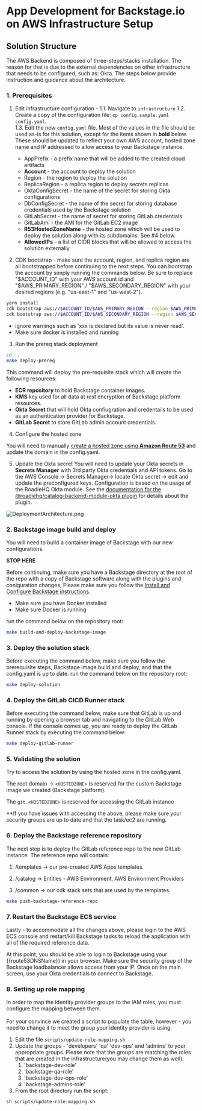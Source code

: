 # App Development for Backstage<!-- -->.io on AWS Infrastructure Setup

## Solution Structure

The AWS Backend is composed of three-steps/stacks installation. The reason for that is due to the external dependencies on other infrastructure that needs to be configured, such as: Okta. The steps below provide instruction and guidance about the architecture.

### 1. Prerequisites

1. Edit infrastructure configuration - 
   1.1. Navigate to `infrastructure`
   1.2. Create a copy of the configuration file: `cp config.sample.yaml config.yaml`.  
   1.3. Edit the new `config.yaml` file.  Most of the values in the file should be used as-is for this solution, except for the items shown in **bold** below.  These should be updated to reflect your own AWS account, hosted zone name and IP addressed to allow access to your Backstage instance.
    - AppPrefix - a prefix name that will be added to the created cloud artifacts
    - **Account** - the account to deploy the solution
    - Region - the region to deploy the solution
    - ReplicaRegion - a replica region to deploy secrets replicas
    - OktaConfigSecret - the name of the secret for storing Okta configurations
    - DbConfigSecret - the name of the secret for storing database credentials used by the Backstage solution
    - GitLabSecret - the name of secret for storing GitLab credentials
    - GitLabAmi - the AMI for the GitLab EC2 image
    - **R53HostedZoneName** - the hosted zone which will be used to deploy the solution along with its subdomains.  See #4 below.
    - **AllowedIPs** - a list of CIDR blocks that will be allowed to access the solution externally

2. CDK bootstrap - make sure the account, region, and replica region are all bootstrapped before continuing to the next steps. You can bootstrap the account by simply running the commands below.
Be sure to replace "\$ACCOUNT_ID" with your AWS account id and "\$AWS_PRIMARY_REGION" / "\$AWS_SECONDARY_REGION" with your desired regions (e.g. "us-east-1" and "us-west-2").

```sh
yarn install
cdk bootstrap aws://$ACCOUNT_ID/$AWS_PRIMARY_REGION --region $AWS_PRIMARY_REGION
cdk bootstrap aws://$ACCOUNT_ID/$AWS_SECONDARY_REGION --region $AWS_SECONDARY_REGION
```
* ignore warnings such as 'xxx is declared but its value is never read'.
* Make sure docker is installed and running
  
3. Run the prereq stack deployment 

```sh
cd ..
make deploy-prereq
```

This command will deploy the pre-requisite stack which will create the following resources:

- **ECR repository** to hold Backstage container images.
- **KMS** key used for all data at rest encryption of Backstage platform resources.
- **Okta Secret** that will hold Okta confiugration and credentails to be used as an authentication provider for Backstage.
- **GitLab Secret** to store GitLab admin account credentials.

4. Configure the hosted zone

You will need to manually [create a hosted zone using **Amazon Route 53**](https://docs.aws.amazon.com/Route53/latest/DeveloperGuide/CreatingHostedZone.html) and update the domain in the config.yaml.

5. Update the Okta secret
You will need to update your Okta secrets in **Secrets Manager** with 3rd party Okta credentials and API tokens. Go to the AWS Console -> Secrets Manager-> locate Okta secret -> edit and update the preconfigured keys. Configuration is based on the usage of the RoadieHQ Okta module.  See the [documentation for the @roadiehq/catalog-backend-module-okta plugin](https://github.com/RoadieHQ/roadie-backstage-plugins/tree/main/plugins/backend/catalog-backend-module-okta) for details about the plugin.

![DeploymentArchitecture.png](../docs/images/DeploymentArchitecture.png)

### 2. Backstage image build and deploy
You will need to build a container image of Backstage with our new configurations.

**STOP HERE** 

Before continuing, make sure you have a Backstage directory at the root of the repo with a copy of Backstage software along with the plugins and coniguration changes, Please make sure you follow the [Install and Configure Backstage instructions](../README.md#1-install-and-configure-backstage).

* Make sure you have Docker installed
* Make sure Docker is running

run the command below on the repository root:

```sh
make build-and-deploy-backstage-image
```

### 3. Deploy the solution stack

Before executing the command below, make sure you follow the prerequisite steps, Backstage image build and deploy, and that the config.yaml is up to date.
run the command below on the repository root:
```sh
make deploy-solution
```

### 4. Deploy the GitLab CICD Runner stack

Before executing the command below, make sure that GitLab is up and running by opening a browser tab and navigating to the GitLab Web console. If the console comes up, you are ready to deploy the GitLab Runner stack by executing the command below:

```sh
make deploy-gitlab-runner
```

### 5. Validating the solution
Try to access the solution by using the hosted zone in the config.yaml. 

The root domain -> `<HOSTEDZONE>` is reserved for the custom Backstage image we created (Backstage platform).

The `git.<HOSTEDZONE>` is reserved for accessing the GitLab instance

**If you have issues with accessing the above, please make sure your security groups are up to date and that the task/ec2 are running.

### 6. Deploy the Backstage reference repository

The next step is to deploy the GitLab reference repo to the new GitLab instance. 
The reference repo will contain:

1. /templates → our pre-created AWS Apps templates.

2. /catalog → Entities - AWS Environment, AWS Environment Providers

3. /common → our cdk stack sets that are used by the templates

```sh
make push-backstage-reference-repo
```

### 7. Restart the Backstage ECS service

Lastly - to accommodate all the changes above, please login to the AWS ECS console and restart/kill Backstage tasks to reload the application with all of the required reference data.

At this point, you should be able to login to Backstage using your {{route53DNSName}} in your browser. Make sure the security group of the Backstage loadbalancer allows access from your IP.
Once on the main screen, use your Okta credentials to connect to Backstage.


### 8. Setting up role mapping
In order to map the identity provider groups to the IAM roles, you must configure the mapping between them.
<br><br>
For your convince we created a script to populate the table, however - you need to change it to meet the group your identity provider is using.

1. Edit the file `scripts/update-role-mapping.sh`
2. Update the groups - 'developers' 'qa' 'dev-ops' and 'admins' to your appropriate groups. Please note that the groups are matching the roles that are created in the infrastructure(you may change them as well):
   1. 'backstage-dev-role'
   2. 'backstage-qa-role'
   3. 'backstage-dev-ops-role'
   4. 'backstage-admins-role' 
3. From the root directory run the script:
```sh
sh scripts/update-role-mapping.sh
```
